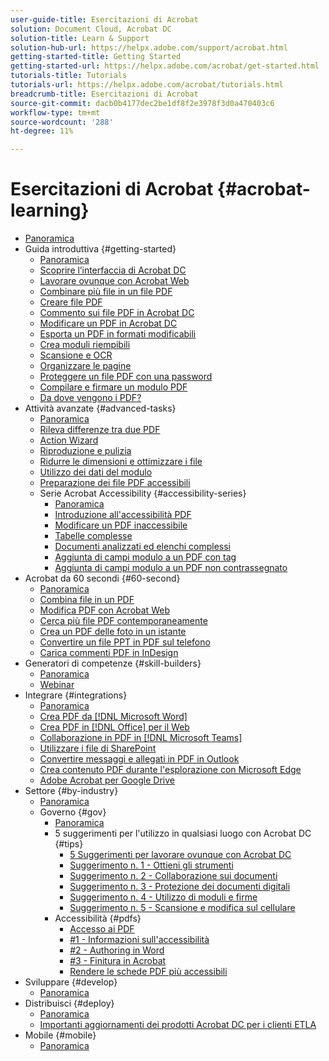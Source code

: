 ```yaml
---
user-guide-title: Esercitazioni di Acrobat
solution: Document Cloud, Acrobat DC
solution-title: Learn & Support
solution-hub-url: https://helpx.adobe.com/support/acrobat.html
getting-started-title: Getting Started
getting-started-url: https://helpx.adobe.com/acrobat/get-started.html
tutorials-title: Tutorials
tutorials-url: https://helpx.adobe.com/acrobat/tutorials.html
breadcrumb-title: Esercitazioni di Acrobat
source-git-commit: dacb0b4177dec2be1df8f2e3978f3d0a470403c6
workflow-type: tm+mt
source-wordcount: '288'
ht-degree: 11%

---
```



# Esercitazioni di Acrobat {#acrobat-learning}

+ [Panoramica](overview.md)
+ Guida introduttiva {#getting-started}
   + [Panoramica](getting-started/getting-started-overview.md)
   + [Scoprire l’interfaccia di Acrobat DC](getting-started/get-to-know-the-acrobat-dc-interface.md)
   + [Lavorare ovunque con Acrobat Web](getting-started/acrobatweb.md)
   + [Combinare più file in un file PDF](getting-started/combine-to-pdf.md)
   + [Creare file PDF](getting-started/create-pdf.md)
   + [Commento sui file PDF in Acrobat DC](getting-started/comment-on-pdf-files.md)
   + [Modificare un PDF in Acrobat DC](getting-started/edit-pdf.md)
   + [Esporta un PDF in formati modificabili](getting-started/export-pdf.md)
   + [Crea moduli riempibili](getting-started/create-fillable-forms.md)
   + [Scansione e OCR](getting-started/scan-and-ocr.md)
   + [Organizzare le pagine](getting-started/organize.md)
   + [Proteggere un file PDF con una password](getting-started/password-protect.md)
   + [Compilare e firmare un modulo PDF](getting-started/fill-and-sign.md)
   + [Da dove vengono i PDF?](getting-started/where-do-pdfs-come-from.md)
+ Attività avanzate {#advanced-tasks}
   + [Panoramica](advanced-tasks/advanced-tasks-overview.md)
   + [Rileva differenze tra due PDF](advanced-tasks/compare.md)
   + [Action Wizard](advanced-tasks/action.md)
   + [Riproduzione e pulizia](advanced-tasks/redact.md)
   + [Ridurre le dimensioni e ottimizzare i file](advanced-tasks/reduce.md)
   + [Utilizzo dei dati del modulo](advanced-tasks/formdata.md)
   + [Preparazione dei file PDF accessibili](advanced-tasks/accessibility.md)
   + Serie Acrobat Accessibility {#accessibility-series}
      + [Panoramica](advanced-tasks/accessibility-series.md)
      + [Introduzione all&#39;accessibilità PDF](advanced-tasks/accessibilitysession1.md)
      + [Modificare un PDF inaccessibile](advanced-tasks/accessibilitysession2.md)
      + [Tabelle complesse](advanced-tasks/accessibilitysession3.md)
      + [Documenti analizzati ed elenchi complessi](advanced-tasks/accessibilitysession4.md)
      + [Aggiunta di campi modulo a un PDF con tag](advanced-tasks/accessibilitysession5.md)
      + [Aggiunta di campi modulo a un PDF non contrassegnato](advanced-tasks/accessibilitysession6.md)
+ Acrobat da 60 secondi {#60-second}
   + [Panoramica](60-second/60-second-overview.md)
   + [Combina file in un PDF](60-second/combine-to-one-pdf.md)
   + [Modifica PDF con Acrobat Web](60-second/edit.md)
   + [Cerca più file PDF contemporaneamente](60-second/search.md)
   + [Crea un PDF delle foto in un istante](60-second/photo.md)
   + [Convertire un file PPT in PDF sul telefono](60-second/phone.md)
   + [Carica commenti PDF in InDesign](60-second/indesign.md)
+ Generatori di competenze {#skill-builders}
   + [Panoramica](skill-builder/skill-builder-overview.md)
   + [Webinar](skill-builder/skill-builder-webinars.md)
+ Integrare {#integrations}
   + [Panoramica](integrate/integrate-overview.md)
   + [Crea PDF da [!DNL Microsoft Word]](integrate/createfromword.md)
   + [Crea PDF in [!DNL Office] per il Web](integrate/createofficeweb.md)
   + [Collaborazione in PDF in [!DNL Microsoft Teams]](integrate/acrobatandteams.md)
   + [Utilizzare i file di SharePoint](integrate/acrobatandsp.md)
   + [Convertire messaggi e allegati in PDF in Outlook](integrate/outlook.md)
   + [Crea contenuto PDF durante l&#39;esplorazione con Microsoft Edge](integrate/edge.md)
   + [Adobe Acrobat per Google Drive](integrate/acrobatandgoogle.md)
+ Settore {#by-industry}
   + [Panoramica](industry/industry-overview.md)
   + Governo {#gov}
      + [Panoramica](industry/gov/gov-overview.md)
      + 5 suggerimenti per l&#39;utilizzo in qualsiasi luogo con Acrobat DC {#tips}
         + [5 Suggerimenti per lavorare ovunque con Acrobat DC](industry/gov/5-tips-for-working-anywhere-with-acrobat-dc-for-government.md)
         + [Suggerimento n. 1 - Ottieni gli strumenti](industry/gov/get-your-tools.md)
         + [Suggerimento n. 2 - Collaborazione sui documenti](industry/gov/collaborate-on-documents.md)
         + [Suggerimento n. 3 - Protezione dei documenti digitali](industry/gov/protect-digital-documents.md)
         + [Suggerimento n. 4 - Utilizzo di moduli e firme](industry/gov/work-with-forms-and-signatures.md)
         + [Suggerimento n. 5 - Scansione e modifica sul cellulare](industry/gov/scan-and-edit-on-mobile.md)
      + Accessibilità {#pdfs}
         + [Accesso ai PDF](industry/gov/making-pdfs-accessible.md)
         + [#1 - Informazioni sull&#39;accessibilità](industry/gov/understanding-accessibility.md)
         + [#2 - Authoring in Word](industry/gov/authoring-in-word.md)
         + [#3 - Finitura in Acrobat](industry/gov/finishing-in-acrobat.md)
         + [Rendere le schede PDF più accessibili](industry/gov/making-pdf-ballots-accessible.md)
+ Sviluppare {#develop}
   + [Panoramica](develop/develop-overview.md)
+ Distribuisci {#deploy}
   + [Panoramica](deploy/deploy-overview.md)
   + [Importanti aggiornamenti dei prodotti Acrobat DC per i clienti ETLA](deploy/signentitlementchanges.md)
+ Mobile {#mobile}
   + [Panoramica](mobile/mobile-overview.md)